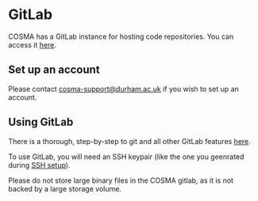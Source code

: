 # GitLab

COSMA has a GitLab instance for hosting code repositories. You can access it [here](https://gitlab.cosma.dur.ac.uk).

## Set up an account

Please contact cosma-support@durham.ac.uk if you wish to set up an account.

## Using GitLab

There is a thorough, step-by-step to git and all other GitLab features [here](https://docs.gitlab.com).

To use GitLab, you will need an SSH keypair (like the one you geenrated during [SSH setup](ssh.md)).

Please do not store large binary files in the COSMA gitlab, as it is not backed by a large storage volume.
